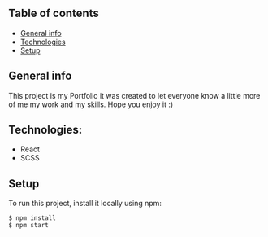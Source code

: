 ## Table of contents
* [General info](#general-info)
* [Technologies](#technologies)
* [Setup](#setup)

## General info
This project is my Portfolio it was created to let everyone know a little more of me my work and my skills. Hope you enjoy it :)

## Technologies:
* React
* SCSS

## Setup
To run this project, install it locally using npm:

```
$ npm install
$ npm start
```
